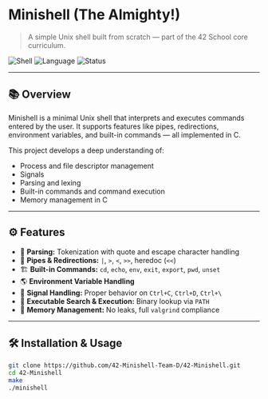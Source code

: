 # Minishell (The Almighty!)

> A simple Unix shell built from scratch — part of the 42 School core curriculum.

![Shell](https://img.shields.io/badge/42%20Project-Minishell-1E1E1E?style=flat&logo=shell&logoColor=white)
![Language](https://img.shields.io/badge/C-100%25-blue)
![Status](https://img.shields.io/badge/Status-Completed-brightgreen)

---

## 📚 Overview

Minishell is a minimal Unix shell that interprets and executes commands entered by the user. It supports features like pipes, redirections, environment variables, and built-in commands — all implemented in C.

This project develops a deep understanding of:
- Process and file descriptor management
- Signals
- Parsing and lexing
- Built-in commands and command execution
- Memory management in C

---

## ⚙️ Features

- 🧠 **Parsing:** Tokenization with quote and escape character handling
- 🔁 **Pipes & Redirections:** `|`, `>`, `<`, `>>`, heredoc (`<<`)
- 🏗️ **Built-in Commands:** `cd`, `echo`, `env`, `exit`, `export`, `pwd`, `unset`
- 🌎 **Environment Variable Handling**
- 🔔 **Signal Handling:** Proper behavior on `Ctrl+C`, `Ctrl+D`, `Ctrl+\`
- 🔧 **Executable Search & Execution:** Binary lookup via `PATH`
- 🧼 **Memory Management:** No leaks, full `valgrind` compliance

---

## 🛠️ Installation & Usage

```bash
git clone https://github.com/42-Minishell-Team-D/42-Minishell.git
cd 42-Minishell
make
./minishell

